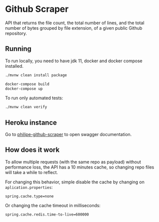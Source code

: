 # Github Scraper

API that returns the file count, the total number of lines, and the total number of bytes grouped by file extension, of a given public Github repository.

## Running

To run locally, you need to have jdk 11, docker and docker compose installed.

```bash
./mvnw clean install package

docker-compose build
docker-compose up
```

To run only automated tests:
```bash
./mvnw clean verify
```

## Heroku instance

Go to [philipe-github-scraper](https://philipe-github-scraper.herokuapp.com/) to open swagger documentation.

## How does it work

To allow multiple requests (with the same repo as payload) without performance loss, the API has a 10 minutes cache, so changing repo files will take a while to reflect.

For changing this behavior, simple disable the cache by changing on `aplication.properties`:
```properties
spring.cache.type=none
```

Or changing the cache timeout in milliseconds:
```properties
spring.cache.redis.time-to-live=600000
```